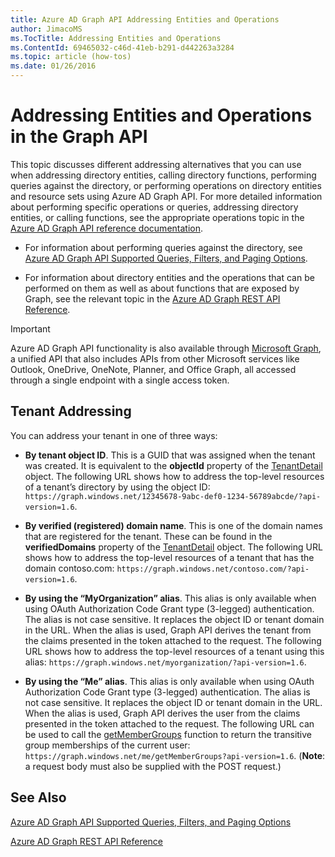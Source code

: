 ```yaml
---
title: Azure AD Graph API Addressing Entities and Operations 
author: JimacoMS
ms.TocTitle: Addressing Entities and Operations
ms.ContentId: 69465032-c46d-41eb-b291-d442263a3284
ms.topic: article (how-tos)
ms.date: 01/26/2016
---
```


# Addressing Entities and Operations in the Graph API

This topic discusses different addressing alternatives that you can use when addressing directory entities, calling directory functions, performing queries against the directory, or performing operations on directory entities and resource sets using Azure AD Graph API. For more detailed information about performing specific operations or queries, addressing directory entities, or calling functions, see the appropriate operations topic in the [Azure AD Graph API reference documentation](../api/api-catalog.md).

- For information about performing queries against the directory, see [Azure AD Graph API Supported Queries, Filters, and Paging Options](./azure-ad-graph-api-supported-queries-filters-and-paging-options.md).

- For information about directory entities and the operations that can be performed on them as well as about functions that are exposed by Graph, see the relevant topic in the [Azure AD Graph REST API Reference](https://msdn.microsoft.com/en-us/library/azure/hh974478.aspx).

> [!IMPORTANT]
> Azure AD Graph API functionality is also available through [Microsoft Graph](https://graph.microsoft.io/), a unified API that also includes APIs from other Microsoft services like Outlook, OneDrive, OneNote, Planner, and Office Graph, all accessed through a single endpoint with a single access token.

## Tenant Addressing

You can address your tenant in one of three ways:

- **By tenant object ID**. This is a GUID that was assigned when the tenant was created. It is equivalent to the **objectId** property of the [TenantDetail] object. The following URL shows how to address the top-level resources of a tenant’s directory by using the object ID: `https://graph.windows.net/12345678-9abc-def0-1234-56789abcde/?api-version=1.6`.

- **By verified (registered) domain name**. This is one of the domain names that are registered for the tenant. These can be found in the **verifiedDomains** property of the [TenantDetail] object. The following URL shows how to address the top-level resources of a tenant that has the domain contoso.com: `https://graph.windows.net/contoso.com/?api-version=1.6`.

- **By using the “MyOrganization” alias**. This alias is only available when using OAuth Authorization Code Grant type (3-legged) authentication. The alias is not case sensitive. It replaces the object ID or tenant domain in the URL. When the alias is used, Graph API derives the tenant from the claims presented in the token attached to the request. The following URL shows how to address the top-level resources of a tenant using this alias: `https://graph.windows.net/myorganization/?api-version=1.6`.

- **By using the “Me” alias**. This alias is only available when using OAuth Authorization Code Grant type (3-legged) authentication. The alias is not case sensitive. It replaces the object ID or tenant domain in the URL. When the alias is used, Graph API derives the user from the claims presented in the token attached to the request. The following URL can be used to call the [getMemberGroups] function to return the transitive group memberships of the current user: `https://graph.windows.net/me/getMemberGroups?api-version=1.6`. (**Note**: a request body must also be supplied with the POST request.)

## See Also


[Azure AD Graph API Supported Queries, Filters, and Paging Options](./azure-ad-graph-api-supported-queries-filters-and-paging-options.md)

[Azure AD Graph REST API Reference](../api/api-catalog.md)


[Application]: ../api/entity-and-complex-type-reference.md#ApplicationEntity
[AppRoleAssignment]: ../api/entity-and-complex-type-reference.md#AppRoleAssignmentEntity
[Contact]: ../api/entity-and-complex-type-reference.md#ContactEntity
[Contract]: ../api/entity-and-complex-type-reference.md#ContractEntity
[Device]: ../api/entity-and-complex-type-reference.md#DeviceEntity
[DirectoryLinkChange]: ../api/entity-and-complex-type-reference.md#DirectoryLinkChangeEntity
[DirectoryObject]: ../api/entity-and-complex-type-reference.md#DirectoryObjectEntity
[DirectoryRole]: ../api/entity-and-complex-type-reference.md#DirectoryRoleEntity
[DirectoryRoleTemplate]: ../api/entity-and-complex-type-reference.md#DirectoryRoleTemplateEntity
[ExtensionProperty]: ../api/entity-and-complex-type-reference.md#ExtensionPropertyEntity
[Group]: ../api/entity-and-complex-type-reference.md#GroupEntity
[OAuth2PermissionGrant]: ../api/entity-and-complex-type-reference.md#OAuth2PermissionGrantEntity
[ServicePrincipal]: ../api/entity-and-complex-type-reference.md#ServicePrincipalEntity
[SubscribedSku]: ../api/entity-and-complex-type-reference.md#SubscribedSkuEntity
[TenantDetail]: ../api/entity-and-complex-type-reference.md#TenantDetailEntity
[User]: ../api/entity-and-complex-type-reference.md#UserEntity

[AlternativeSecurityId]: ../api/entity-and-complex-type-reference.md#AlternativeSecurityIdType
[AppRole]: ../api/entity-and-complex-type-reference.md#AppRoleType
[AssignedLicense]: ../api/entity-and-complex-type-reference.md#AssignedLicenseType
[AssignedPlan]: ../api/entity-and-complex-type-reference.md#AssignedPlanType
[KeyCredential]: ../api/entity-and-complex-type-reference.md#KeyCredentialType
[LicenseUnitsDetail]: ../api/entity-and-complex-type-reference.md#LicenseUnitsDetailType
[OAuth2Permission]: ../api/entity-and-complex-type-reference.md#OAuth2PermissionType
[PasswordCredential]: ./entity-and-complex-type-reference.md#PasswordCredentialType
[PasswordProfile]: ../api/entity-and-complex-type-reference.md#PasswordProfileType
[ProvisionedPlan]: ../api/entity-and-complex-type-reference.md#ProvisionedPlanType
[ProvisioningError]: ../api/entity-and-complex-type-reference.md#ProvisioningErrorType
[RequiredResourceAccess]: ../api/entity-and-complex-type-reference.md#RequiredResourceAccessType
[ResourceAccess]: ../api/entity-and-complex-type-reference.md#ResourceAccessType
[ServicePlanInfo]: ../api/entity-and-complex-type-reference.md#ServicePlanInfoType
[ServicePrincipalAuthenticationPolicy]: ../api/entity-and-complex-type-reference.md#ServicePrincipalAuthenticationPolicyType
[VerifiedDomain]: ../api/entity-and-complex-type-reference.md#VerifiedDomainType

[assignLicense]: ../api/functions-and-actions.md#assignLicense
[checkMemberGroups]: ../api/functions-and-actions.md#checkMemberGroups
[getAvailableExtensionProperties]: ../api/functions-and-actions.md#getAvailableExtensionProperties
[getMemberGroups]: ../api/functions-and-actions.md#getMemberGroups
[getMemberObjects]: ../api/functions-and-actions.md#getMemberObjects
[getObjectsByObjectIds]: ../api/functions-and-actions.md#getObjectsByObjectIds
[isMemberOf]: ../api/functions-and-actions.md#isMemberOf
[restore]: ../api/functions-and-actions.md#restore
